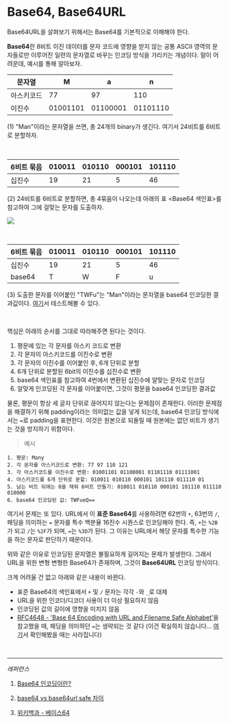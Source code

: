 # Base64, Base64URL

Base64URL을 살펴보기 위해서는 Base64를 기본적으로 이해해야 한다.<br>

**Base64**란 8비트 이진 데이터를 문자 코드에 영향을 받지 않는 공통 ASCII 영역의 문자들로만 이루어진 일련의 문자열로 바꾸는 인코딩 방식을 가리키는 개념이다. 말이 어려운데, 예시를 통해 알아보자.

| 문자열     | M        | a        | n        |
| ---------- | -------- | -------- | -------- |
| 아스키코드 | 77       | 97       | 110      |
| 이진수     | 01001101 | 01100001 | 01101110 |

(1) "Man"이라는 문자열을 쓰면, 총 24개의 binary가 생긴다. 여기서 24비트를 6비트로 분할하자.

<br>

| 6비트 묶음 | 010011 | 010110 | 000101 | 101110 |
| ---------- | ------ | ------ | ------ | ------ |
| 십진수     | 19     | 21     | 5      | 46     |

(2) 24비트를 6비트로 분할하면, 총 4묶음이 나오는데 아래의 표 <Base64 색인표>를 참고하여 그에 걸맞는 문자를 도출하자.

![](https://i.imgur.com/V83OFAI.png)

<br>

| 6비트 묶음 | 010011 | 010110 | 000101 | 101110 |
| ---------- | ------ | ------ | ------ | ------ |
| 십진수     | 19     | 21     | 5      | 46     |
| base64     | T      | W      | F      | u      |

(3) 도출한 문자를 이어붙인 "TWFu"는 "Man"이라는 문자열을 base64 인코딩한 결과값이다. [여기](https://www.base64url.com/)서 테스트해볼 수 있다.

<br>

핵심은 아래의 순서를 그대로 따라해주면 된다는 것이다.

1. 평문에 있는 각 문자를 아스키 코드로 변환
2. 각 문자의 아스키코드를 이진수로 변환
3. 각 문자의 이진수를 이어붙인 후, 6개 단위로 분할
4. 6개 단위로 분할된 6bit의 이진수를 십진수로 변환
5. base64 색인표를 참고하여 4번에서 변환된 십진수에 알맞는 문자로 인코딩
6. 알맞게 인코딩된 각 문자를 이어붙이면, 그것이 평문을 base64 인코딩한 결과값

물론, 평문이 항상 세 글자 단위로 끊어지지 않는다는 문제점이 존재한다. 이러한 문제점을 해결하기 위해 padding이라는 의미없는 값을 넣게 되는데, base64 인코딩 방식에서는 `=`로 padding을 표현한다. 이것은 원본으로 되돌릴 때 원본에는 없던 비트가 생기는 것을 방지하기 위함이다.

> 예시

```
1. 평문: Many
2. 각 문자를 아스키코드로 변환: 77 97 110 121
3. 각 아스키코드를 이진수로 변환: 01001101 01100001 01101110 01111001
4. 아스키코드를 6개 단위로 분할: 010011 010110 000101 101110 011110 01
5. 남는 비트 뒤에는 0을 채워 6비트 만들기: 010011 010110 000101 101110 011110 010000
6. base64 인코딩된 값: TWFueQ==
```

여기서 문제는 또 있다. URL에서 이 **표준 Base64**를 사용하려면 62번의 `+`, 63번의 `/`, 패딩을 의미하는 `=` 문자를 특수 백분율 16진수 시퀀스로 인코딩해야 한다. 즉, `+`는 `%2B`가 되고 `/`는 `%2F`가 되며, `=`는 `%3D`가 된다. 그 이유는 URL에서 해당 문자를 특수한 기능을 하는 문자로 판단하기 때문이다.

위와 같은 이유로 인코딩된 문자열은 불필요하게 길어지는 문제가 발생한다. 그래서 URL을 위한 변형 변형한 Base64가 존재하며, 그것이 **Base64URL** 인코딩 방식이다. 

크게 어려울 건 없고 아래와 같은 내용이 바뀐다.

- 표준 Base64의 색인표에서 `+` 및 `/` 문자는 각각 `-`와 `_`로 대체
- URL을 위한 인코더/디코더 사용이 더 이상 필요하지 않음
- 인코딩된 값의 길이에 영향을 미치지 않음
- [RFC4648 - 'Base 64 Encoding with URL and Filename Safe Alphabet'](https://tools.ietf.org/html/rfc4648#section-5)을 참고했을 때, 패딩을 의미하던 `=`는 생략되는 것 같다 
  (이건 확실하지 않습니다... [여기](https://www.base64url.com/)서 확인해봤을 때는 사라집니다)

<br>

---

*레퍼런스*

1. [Base64 인코딩이란?](https://effectivesquid.tistory.com/entry/Base64-%EC%9D%B8%EC%BD%94%EB%94%A9%EC%9D%B4%EB%9E%80)

2. [base64 vs base64url safe 차이](https://babyprogram.tistory.com/50)

3. [위키백과 - 베이스64](https://ko.wikipedia.org/wiki/%EB%B2%A0%EC%9D%B4%EC%8A%A464)


